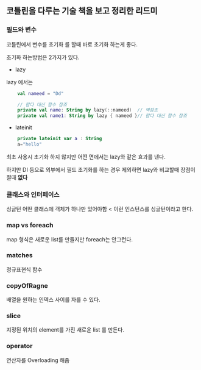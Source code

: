 ## 코틀린을 다루는 기술 책을 보고 정리한 리드미


### 필드와 변수
코틀린에서 변수를 초기화 를 할때 바로 초기화 하는게 좋다.

초기화 하는방법은 2가지가 있다.

- lazy

lazy 에서는 

```kotlin
    val nameed = "Dd"

    // 람다 대신 함수 참조
    private val name: String by lazy(::nameed)  // 역참조
    private val name1: String by lazy { nameed }// 람다 대신 함수 참조
```

- lateinit
```kotlin
    private lateinit var a : String
    a="hello"
```

최초 사용시 초기화 하지 않지만 어떤 면에서는 lazy와 같은 효과를 낸다.

하지만 DI 등으로 외부에서 필드 초기화를 하는 경우 제외하면 lazy와 비교할때 장점이 절때 __없다__

### 클래스와 인터페이스

싱글턴 어떤 클래스에 객체가 하나만 있어야함 < 이런 인스턴스를 싱글턴이라고 한다. 

### map vs foreach

map 형식은 새로운 list를 만들지만 foreach는 안그런다.

### matches
정규표현식 함수

### copyOfRagne
배열을 원하는 인덱스 사이를 자를 수 있다.

### slice
지정된 위치의 element를 가진 새로운 list 를 만든다.

### operator
연산자를 Overloading 해줌